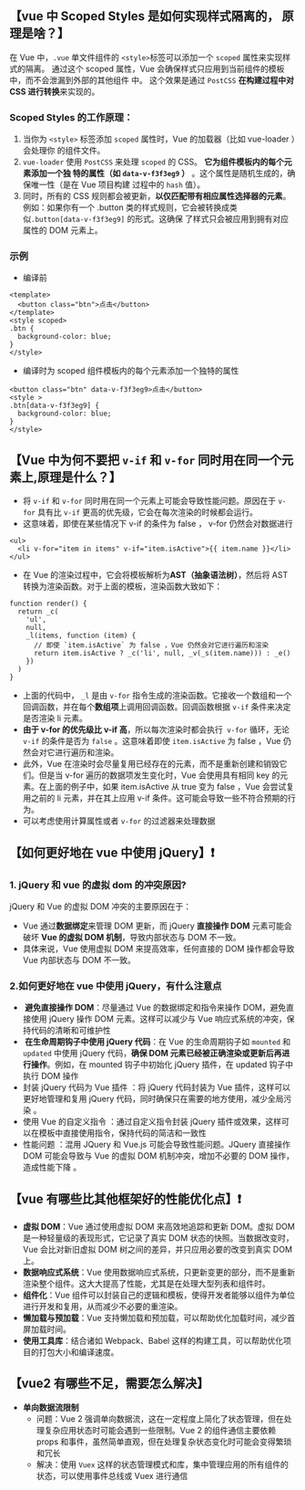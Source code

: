 <!--
 * @Description:
 * @Date: 2024-10-31 17:36:21
 * @LastEditTime: 2024-11-04 11:17:52
-->

## 【vue 中 Scoped Styles 是如何实现样式隔离的， 原理是啥？】

在 Vue 中，`.vue` 单⽂件组件的 `<style>`标签可以添加⼀个 `scoped` 属性来实现样式的隔离。
通过这个 scoped 属性，Vue 会确保样式只应⽤到当前组件的模板中，⽽不会泄漏到外部的其他组件
中。
这个效果是通过 `PostCSS` **在构建过程中对 CSS 进⾏转换**来实现的。

### Scoped Styles 的⼯作原理：

1. 当你为 `<style>` 标签添加 `scoped` 属性时，Vue 的加载器（⽐如 vue-loader ）会处理你
   的组件⽂件。
2. `vue-loader` 使⽤ `PostCSS` 来处理 `scoped` 的 CSS。 **它为组件模板内的每个元素添加⼀个独
   特的属性（如 `data-v-f3f3eg9` ）** 。这个属性是随机⽣成的，确保唯⼀性（是在 Vue 项⽬构建
   过程中的 `hash` 值）。
3. 同时，所有的 CSS 规则都会被更新，**以仅匹配带有相应属性选择器的元素**。例如：如果你有⼀个
   .button 类的样式规则，它会被转换成类似`.button[data-v-f3f3eg9]` 的形式。这确保
   了样式只会被应⽤到拥有对应属性的 DOM 元素上。

### 示例

- 编译前

```vue{4}
<template>
  <button class="btn">点击</button>
</template>
<style scoped>
.btn {
  background-color: blue;
}
</style>
```

- 编译时为 scoped 组件模板内的每个元素添加⼀个独特的属性

```vue{1,3}
<button class="btn" data-v-f3f3eg9>点击</button>
<style >
.btn[data-v-f3f3eg9] {
  background-color: blue;
}
</style>
```

## 【Vue 中为何不要把 `v-if` 和 `v-for` 同时⽤在同⼀个元素上,原理是什么？】

- 将 `v-if` 和 `v-for` 同时⽤在同⼀个元素上可能会导致性能问题。原因在于 `v-for` 具有⽐ `v-if` 更⾼的优先级，它会在每次渲染的时候都会运⾏。
- 这意味着，即使在某些情况下 v-if 的条件为 false ， v-for 仍然会对数据进⾏

```html{2}
<ul>
  <li v-for="item in items" v-if="item.isActive">{{ item.name }}</li>
</ul>
```

- 在 Vue 的渲染过程中，它会将模板解析为**AST（抽象语法树）**，然后将 AST 转换为渲染函数。对于上⾯的模板，渲染函数⼤致如下：

```js{7}
function render() {
  return _c(
    'ul',
    null,
    _l(items, function (item) {
      // 即使 `item.isActive` 为 false ，Vue 仍然会对它进⾏遍历和渲染
      return item.isActive ? _c('li', null, _v(_s(item.name))) : _e()
    })
  )
}
```

- 上⾯的代码中， `_l` 是由 `v-for` 指令⽣成的渲染函数。它接收⼀个数组和⼀个回调函数，并在每个**数组项**上调⽤回调函数。回调函数根据 `v-if` 条件来决定是否渲染 li 元素。
- **由于 v-for 的优先级⽐ v-if ⾼**，所以每次渲染时都会执⾏` v-for` 循环，⽆论 `v-if` 的条件是否为 `false` 。这意味着即使 `item.isActive` 为 false ，Vue 仍然会对它进⾏遍历和渲染。
- 此外，Vue 在渲染时会尽量复⽤已经存在的元素，⽽不是重新创建和销毁它们。但是当 v-for 遍历的数据项发⽣变化时，Vue 会使⽤具有相同 key 的元素。在上⾯的例⼦中，如果 item.isActive 从 true 变为 false ，Vue 会尝试复⽤之前的 li 元素，并在其上应⽤ v-if 条件。这可能会导致⼀些不符合预期的⾏为。
- 可以考虑使⽤计算属性或者 `v-for` 的过滤器来处理数据

## 【如何更好地在 vue 中使用 jQuery】❗

### 1. jQuery 和 vue 的虚拟 dom 的冲突原因?

‌jQuery 和 Vue 的虚拟 DOM 冲突的主要原因在于：

- Vue 通过**数据绑定**来管理 DOM 更新，而 jQuery **直接操作 DOM** 元素可能会破坏 **Vue 的虚拟 DOM 机制**，导致内部状态与 DOM 不一致。
- 具体来说，Vue 使用虚拟 DOM 来提高效率，任何直接的 DOM 操作都会导致 Vue 内部状态与 DOM 不一致。

### 2.如何更好地在 vue 中使用 jQuery，有什么注意点

- **‌ 避免直接操作 DOM**‌：尽量通过 Vue 的数据绑定和指令来操作 DOM，避免直接使用 jQuery 操作 DOM 元素。这样可以减少与 Vue 响应式系统的冲突，保持代码的清晰和可维护性 ‌
- **‌ 在生命周期钩子中使用 jQuery 代码**‌：在 Vue 的生命周期钩子如 `mounted` 和 `updated` 中使用 jQuery 代码，**确保 DOM 元素已经被正确渲染或更新后再进行操作**。例如，在 mounted 钩子中初始化 jQuery 插件，在 updated 钩子中执行 DOM 操作 ‌
- 封装 jQuery 代码为 Vue 插件 ‌：将 jQuery 代码封装为 Vue 插件，这样可以更好地管理和复用 jQuery 代码，同时确保只在需要的地方使用，减少全局污染 。
- 使用 Vue 的自定义指令 ‌：通过自定义指令封装 jQuery 插件或效果，这样可以在模板中直接使用指令，保持代码的简洁和一致性 ‌
- 性能问题 ‌：混用 JQuery 和 Vue.js 可能会导致性能问题。JQuery 直接操作 DOM 可能会导致与 Vue 的虚拟 DOM 机制冲突，增加不必要的 DOM 操作，造成性能下降 。

## 【vue 有哪些比其他框架好的性能优化点】❗

- **虚拟 DOM**：Vue 通过使用虚拟 DOM 来高效地追踪和更新 DOM。虚拟 DOM 是一种轻量级的表现形式，它记录了真实 DOM 状态的快照。当数据改变时，Vue 会比对新旧虚拟 DOM 树之间的差异，并只应用必要的改变到真实 DOM 上。
- **数据响应式系统**：Vue 使用数据响应式系统，只更新变更的部分，而不是重新渲染整个组件。这大大提高了性能，尤其是在处理大型列表和组件时。
- **组件化**：Vue 组件可以封装自己的逻辑和模板，使得开发者能够以组件为单位进行开发和复用，从而减少不必要的重渲染。
- **懒加载与预加载**：Vue 支持懒加载和预加载，可以帮助优化加载时间，减少首屏加载时间。
- **使用工具库**：结合诸如 Webpack、Babel 这样的构建工具，可以帮助优化项目的打包大小和编译速度。

## 【vue2 有哪些不足，需要怎么解决】

- **单向数据流限制**
  - 问题：Vue 2 强调单向数据流，这在一定程度上简化了状态管理，但在处理复杂应用状态时可能会遇到一些限制。Vue 2 的组件通信主要依赖 props 和事件，虽然简单直观，但在处理复杂状态变化时可能会变得繁琐和冗长 ‌
  - 解决：使用 `Vuex` 这样的状态管理模式和库，集中管理应用的所有组件的状态，可以使用事件总线或 Vuex 进行通信 ‌

